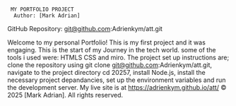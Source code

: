      MY PORTFOLIO PROJECT
      Author: [Mark Adrian]
GitHub Repository: git@github.com:Adrienkym/att.git


Welcome to my personal Portfolio! This is my first project and it was engaging. This is the start of my Journey in the tech world.
some of the tools i used were: HTMLS CSS and miro. The project set up instructions are; clone the repository using git clone git@github.com:Adrienkym/att.git, navigate to the project directory cd 20257, install Node.js, install the necessary project depandancies, set up the environment variables and run the development server. My live site is at https://adrienkym.github.io/att/ © 2025 [Mark Adrian]. All rights reserved. 

